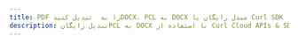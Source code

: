 ---title: PDF را به  تبدیل کنیدDOCX، PCL به DOCX مبدل رایگان یا Curl SDKdescription: تبدیل رایگانPCL به DOCX با استفاده از Curl Cloud APIs & SDK همچنین اسناد PDF را در Cloud ایجاد، ویرایش و رندر کنید.---